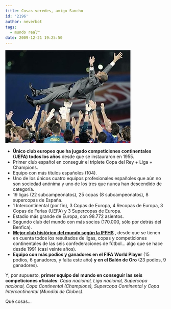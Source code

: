 ```yaml
---
title: Cosas veredes, amigo Sancho
id: '2196'
author: neverbot
tags:
  - mundo real™
date: 2009-12-21 19:25:50
---
```


![200912211903.jpg](./sin-titulo-12/200912211903.jpg)

* **Único club europeo que ha jugado competiciones continentales (UEFA) todos los años** desde que se instauraron en 1955.
* Primer club español en conseguir el triplete Copa del Rey + Liga + Champions.
* Equipo con más títulos españoles (104).
* Uno de los únicos cuatro equipos profesionales españoles que aún no son sociedad anónima y uno de los tres que nunca han descendido de categoría.
* 19 ligas (22 subcampeonatos), 25 copas (8 subcampeonatos), 8 supercopas de España.
* 1 Intercontinental (por fin), 3 Copas de Europa, 4 Recopas de Europa, 3 Copas de Ferias (UEFA) y 3 Supercopas de Europa.
* Estadio más grande de Europa, con 98.772 asientos.
* Segundo club del mundo con más socios (170.000, sólo por detrás del Benfica).
* **[Mejor club histórico del mundo según la IFFHS](http://www.iffhs.de/?bd4d443d0b803e8b40384c00345fdcdc3bfcdc0aec28d6edbe1d)** , desde que se tienen en cuenta todos los resultados de ligas, copas y competiciones continentales de las seis confederaciones de fútbol... algo que se hace desde 1991 (casi veinte años).
* **Equipo con más podios y ganadores en el FIFA World Player** (15 podios, 6 ganadores, y falta este año) **y en el Balón de Oro** (23 podios, 9 ganadores).

Y, por supuesto, **primer equipo del mundo en conseguir las seis competiciones oficiales**: _Copa nacional, Liga nacional, Supercopa nacional, Copa Continental (Champions), Supercopa Continental y Copa Intercontinental (Mundial de Clubes)_.

Qué cosas...
